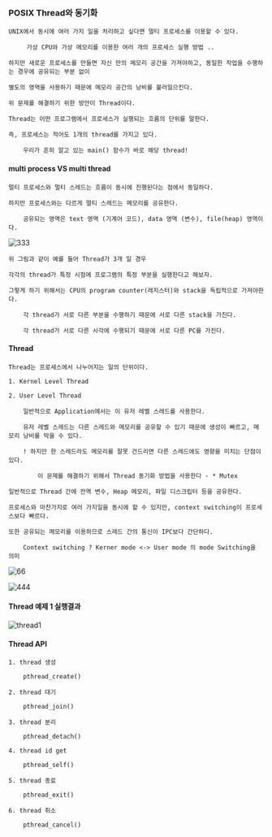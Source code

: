 ### POSIX Thread와 동기화

	UNIX에서 동시에 여러 가지 일을 처리하고 싶다면 멀티 프로세스를 이용할 수 있다.

		 가상 CPU와 가상 메모리를 이용한 여러 개의 프로세스 실행 방법 ..

	하지만 새로운 프로세스를 만들면 자신 만의 메모리 공간을 가져야하고, 동일한 작업을 수행하는 경우에 공유되는 부분 없이

	별도의 영역을 사용하기 때문에 메모리 공간의 낭비를 불러일으킨다.

	위 문제를 해결하기 위한 방안이 Thread이다. 

	Thread는 어떤 프로그램에서 프로세스가 실행되는 흐름의 단위를 말한다.
	
	즉, 프로세스는 적어도 1개의 thread를 가지고 있다. 

		우리가 흔히 알고 있는 main() 함수가 바로 해당 thread!

#### multi process VS multi thread

	멀티 프로세스와 멀티 스레드는 흐름이 동시에 진행된다는 점에서 동일하다.

	하지만 프로세스와는 다르게 멀티 스레드는 메모리를 공유한다.

		공유되는 영역은 text 영역 (기계어 코드), data 영역 (변수), file(heap) 영역이다.

![333](https://user-images.githubusercontent.com/59076451/128603079-54cf9b4c-f8e6-446e-9ce4-265cd7483476.PNG)

	위 그림과 같이 예를 들어 Thread가 3개 일 경우

	각각의 thread가 특정 시점에 프로그램의 특정 부분을 실행한다고 해보자.

	그렇게 하기 위해서는 CPU의 program counter(레지스터)와 stack을 독립적으로 가져야한다.

		각 thread가 서로 다른 부분을 수행하기 때문에 서로 다른 stack을 가진다.

		각 thread가 서로 다른 시각에 수행되기 때문에 서로 다른 PC를 가진다.


#### Thread

	Thread는 프로세스에서 나누어지는 일의 단위이다.

	1. Kernel Level Thread

	2. User Level Thread 

		일반적으로 Application에서는 이 유저 레벨 스레드를 사용한다.

		유저 레벨 스레드는 다른 스레드와 메모리를 공유할 수 있기 때문에 생성이 빠르고, 메모리 낭비를 막을 수 있다.
		
		! 하지만 한 스레드라도 메모리를 잘못 건드리면 다른 스레드에도 영향을 미치는 단점이 있다.

			이 문제를 해결하기 위해서 Thread 동기화 방법을 사용한다 - * Mutex 

	일반적으로 Thread 간에 전역 변수, Heap 메모리, 파일 디스크립터 등을 공유한다.

	프로세스와 마찬가지로 여러 가지일을 동시에 할 수 있지만, context switching이 프로세스보다 빠르다.

	또한 공유되는 메모리를 이용하므로 스레드 간의 통신이 IPC보다 간단하다.

		Context switching ? Kerner mode <-> User mode 의 mode Switching을 의미
		
![66](https://user-images.githubusercontent.com/59076451/128603441-a9140f91-1160-4fbe-8685-52bef6852327.jpg)

![444](https://user-images.githubusercontent.com/59076451/128603139-b3d26537-8dbf-4ca3-818b-b6e577a0a459.jpg)		


#### Thread 예제 1 실행결과

![thread1](https://user-images.githubusercontent.com/59076451/128605349-f77c1171-a917-4d95-b4b8-bd0a912ee00d.PNG)


#### Thread API

	1. thread 생성

		pthread_create()

	2. thread 대기

		pthread_join()

	3. thread 분리

		pthread_detach()

	4. thread id get

		pthread_self()

	5. thread 종료

		pthread_exit()

	6. thread 취소

		pthread_cancel()

	


	

